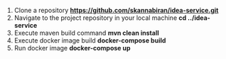 1. Clone a repository
   **https://github.com/skannabiran/idea-service.git**
2. Navigate to the project repository in your local machine
   **cd ../idea-service**
3. Execute maven build command
   **mvn clean install**
4. Execute docker image build
   **docker-compose build**
5. Run docker image
   **docker-compose up**
